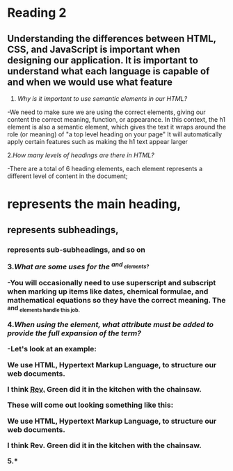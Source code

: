 # Reading 2 #

## Understanding the differences between HTML, CSS, and JavaScript is important when designing our application. It is important to understand what each language is capable of and when we would use what feature ##

1. *Why is it important to use semantic elements in our HTML?*

-We need to make sure we are using the correct elements, giving our content the correct meaning, function, or appearance. In this context, the h1 element is also a semantic element, which gives the text it wraps around the role (or meaning) of "a top level heading on your page" It will automatically apply certain features such as making the h1 text appear larger

2.*How many levels of headings are there in HTML?*

-There are a total of 6 heading elements, each element represents a different level of content in the document; <h1> represents the main heading, <h2> represents subheadings, <h3> represents sub-subheadings, and so on

3.*What are some uses for the <sup> and <sub> elements?*

-You will occasionally need to use superscript and subscript when marking up items like dates, chemical formulae, and mathematical equations so they have the correct meaning. The <sup> and <sub> elements handle this job. 

4.*When using the <abbr> element, what attribute must be added to provide the full expansion of the term?*

-Let's look at an example:

<p>We use <abbr>HTML</abbr>, Hypertext Markup Language, to structure our web documents.</p>

<p>I think <abbr title="Reverend">Rev.</abbr> Green did it in the kitchen with the chainsaw.</p>

These will come out looking something like this:

We use HTML, Hypertext Markup Language, to structure our web documents.

I think Rev. Green did it in the kitchen with the chainsaw.

5.*
